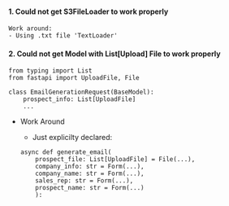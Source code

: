 #### 1. Could not get S3FileLoader to work properly
    Work around:
    - Using .txt file 'TextLoader'

#### 2. Could not get Model with List[Upload] File to work properly
```
from typing import List
from fastapi import UploadFile, File

class EmailGenerationRequest(BaseModel):
    prospect_info: List[UploadFile]
    ...

```

- Work Around
    - Just explicilty declared:

    ```
    async def generate_email(
        prospect_file: List[UploadFile] = File(...),
        company_info: str = Form(...),
        company_name: str = Form(...),
        sales_rep: str = Form(...),
        prospect_name: str = Form(...)
        ):
    ```

